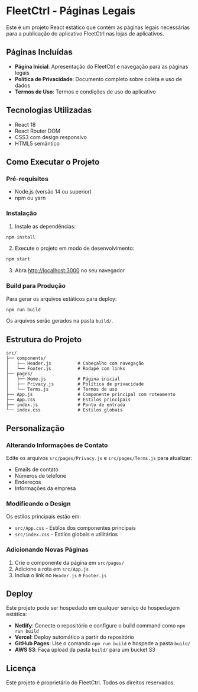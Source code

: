 # FleetCtrl - Páginas Legais

Este é um projeto React estático que contém as páginas legais necessárias para a publicação do aplicativo FleetCtrl nas lojas de aplicativos.

## Páginas Incluídas

- **Página Inicial**: Apresentação do FleetCtrl e navegação para as páginas legais
- **Política de Privacidade**: Documento completo sobre coleta e uso de dados
- **Termos de Uso**: Termos e condições de uso do aplicativo

## Tecnologias Utilizadas

- React 18
- React Router DOM
- CSS3 com design responsivo
- HTML5 semântico

## Como Executar o Projeto

### Pré-requisitos

- Node.js (versão 14 ou superior)
- npm ou yarn

### Instalação

1. Instale as dependências:
```bash
npm install
```

2. Execute o projeto em modo de desenvolvimento:
```bash
npm start
```

3. Abra [http://localhost:3000](http://localhost:3000) no seu navegador

### Build para Produção

Para gerar os arquivos estáticos para deploy:

```bash
npm run build
```

Os arquivos serão gerados na pasta `build/`.

## Estrutura do Projeto

```
src/
├── components/
│   ├── Header.js          # Cabeçalho com navegação
│   └── Footer.js          # Rodapé com links
├── pages/
│   ├── Home.js            # Página inicial
│   ├── Privacy.js         # Política de privacidade
│   └── Terms.js           # Termos de uso
├── App.js                 # Componente principal com roteamento
├── App.css                # Estilos principais
├── index.js               # Ponto de entrada
└── index.css              # Estilos globais
```

## Personalização

### Alterando Informações de Contato

Edite os arquivos `src/pages/Privacy.js` e `src/pages/Terms.js` para atualizar:
- Emails de contato
- Números de telefone
- Endereços
- Informações da empresa

### Modificando o Design

Os estilos principais estão em:
- `src/App.css` - Estilos dos componentes principais
- `src/index.css` - Estilos globais e utilitários

### Adicionando Novas Páginas

1. Crie o componente da página em `src/pages/`
2. Adicione a rota em `src/App.js`
3. Inclua o link no `Header.js` e `Footer.js`

## Deploy

Este projeto pode ser hospedado em qualquer serviço de hospedagem estática:

- **Netlify**: Conecte o repositório e configure o build command como `npm run build`
- **Vercel**: Deploy automático a partir do repositório
- **GitHub Pages**: Use o comando `npm run build` e hospede a pasta `build/`
- **AWS S3**: Faça upload da pasta `build/` para um bucket S3

## Licença

Este projeto é proprietário do FleetCtrl. Todos os direitos reservados.

